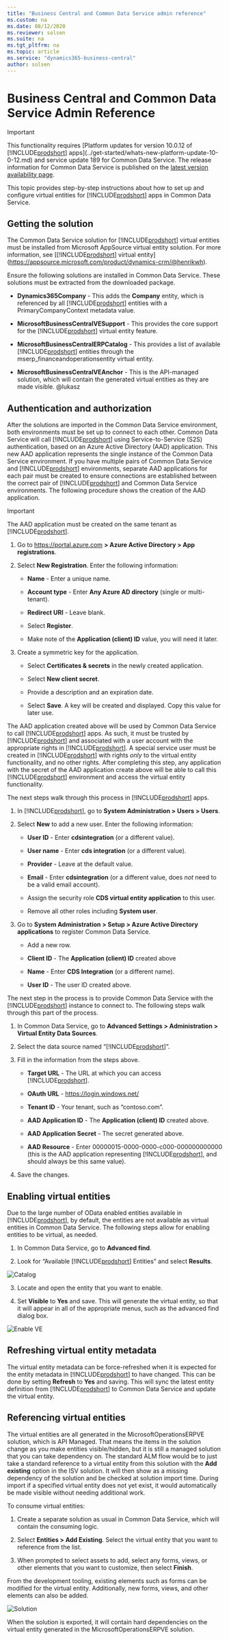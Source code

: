 ```yaml
---
title: "Business Central and Common Data Service admin reference"
ms.custom: na
ms.date: 08/12/2020
ms.reviewer: solsen
ms.suite: na
ms.tgt_pltfrm: na
ms.topic: article
ms.service: "dynamics365-business-central"
author: solsen
---
```


# Business Central and Common Data Service Admin Reference

> [!IMPORTANT]
> This functionality requires [Platform updates for version 10.0.12 of [!INCLUDE[prodshort](../developer/includes/prodshort.md)] apps](../get-started/whats-new-platform-update-10-0-12.md) and service update 189 for Common Data Service. The release information for Common Data Service is published on the [latest version availability page](https://docs.microsoft.com/business-applications-release-notes/dynamics/released-versions/dynamics-365ce#all-version-availability).

This topic provides step-by-step instructions about how to set up and configure virtual entities for [!INCLUDE[prodshort](../developer/includes/prodshort.md)] apps in Common Data Service.

## Getting the solution
The Common Data Service solution for [!INCLUDE[prodshort](../developer/includes/prodshort.md)] virtual entities must be installed from Microsoft AppSource virtual entity solution. For more information, see [[!INCLUDE[prodshort](../developer/includes/prodshort.md)] virtual entity](https://appsource.microsoft.com/product/dynamics-crm/@henrikwh).

Ensure the following solutions are installed in Common Data Service. These solutions must be extracted from the downloaded package.

- **Dynamics365Company** - This adds the **Company** entity, which is referenced by all [!INCLUDE[prodshort](../developer/includes/prodshort.md)] entities with a PrimaryCompanyContext metadata value.

- **MicrosoftBusinessCentralVESupport** - This provides the core support for the [!INCLUDE[prodshort](../developer/includes/prodshort.md)] virtual entity feature.

- **MicrosoftBusinessCentralERPCatalog** - This provides a list of available [!INCLUDE[prodshort](../developer/includes/prodshort.md)] entities through the mserp_financeandoperationsentity virtual entity.

- **MicrosoftBusinessCentralVEAnchor** - This is the API-managed solution, which will contain the generated virtual entities as they are made visible. @lukasz

## Authentication and authorization

After the solutions are imported in the Common Data Service environment, both environments must be set up to connect to each other. Common Data Service will call [!INCLUDE[prodshort](../developer/includes/prodshort.md)] using Service-to-Service (S2S) authentication, based on an Azure Active Directory (AAD) application. This new AAD application represents the single instance of the Common Data Service environment. If you have multiple pairs of Common Data Service and [!INCLUDE[prodshort](../developer/includes/prodshort.md)] environments, separate AAD applications for each pair must be created to ensure connections are established between the correct pair of [!INCLUDE[prodshort](../developer/includes/prodshort.md)] and Common Data Service environments. The following procedure shows the creation of the AAD application.

> [!IMPORTANT]
> The AAD application must be created on the same tenant as [!INCLUDE[prodshort](../developer/includes/prodshort.md)].

1.  Go to <https://portal.azure.com> **\> Azure Active Directory \> App registrations**.

2.  Select **New Registration**. Enter the following information:

    - **Name** - Enter a unique name.

    - **Account type** - Enter **Any Azure AD directory** (single or multi-tenant).

    - **Redirect URI** - Leave blank.

    - Select **Register**.

    - Make note of the **Application (client) ID** value, you will need it later.

3.  Create a symmetric key for the application.

    - Select **Certificates & secrets** in the newly created application.

    - Select **New client secret**.

    - Provide a description and an expiration date.

    - Select **Save**. A key will be created and displayed. Copy this value for later use.

The AAD application created above will be used by Common Data Service to call [!INCLUDE[prodshort](../developer/includes/prodshort.md)] apps. As such, it must be trusted by [!INCLUDE[prodshort](../developer/includes/prodshort.md)] and associated with a user account with the appropriate rights in [!INCLUDE[prodshort](../developer/includes/prodshort.md)]. A special service user must be created in [!INCLUDE[prodshort](../developer/includes/prodshort.md)] with rights *only* to the virtual entity functionality, and no other rights. After completing this step, any application with the secret of the AAD application create above will be able to call this [!INCLUDE[prodshort](../developer/includes/prodshort.md)] environment and access the virtual entity functionality.

The next steps walk through this process in [!INCLUDE[prodshort](../developer/includes/prodshort.md)] apps.

1.  In [!INCLUDE[prodshort](../developer/includes/prodshort.md)], go to **System Administration \> Users \> Users**.

2.  Select **New** to add a new user. Enter the following information:

    - **User ID** - Enter **cdsintegration** (or a different value).

    - **User name** - Enter **cds integration** (or a different value).

    - **Provider** - Leave at the default value.

    - **Email** - Enter **cdsintegration** (or a different value, does *not* need to be a valid email account).

    - Assign the security role **CDS virtual entity application** to this user.

    - Remove all other roles including **System user**.

3.  Go to **System Administration \> Setup \> Azure Active Directory applications** to register Common Data Service. 

    - Add a new row.

    - **Client ID** - The **Application (client) ID** created above

    - **Name** - Enter **CDS Integration** (or a different name).

    - **User ID** - The user ID created above.

The next step in the process is to provide Common Data Service with the [!INCLUDE[prodshort](../developer/includes/prodshort.md)] instance to connect to. The following steps walk through this part of the process.

1.  In Common Data Service, go to **Advanced Settings \> Administration \> Virtual Entity Data Sources**.

2.  Select the data source named “[!INCLUDE[prodshort](../developer/includes/prodshort.md)]”.

3.  Fill in the information from the steps above.

    - **Target URL** - The URL at which you can access [!INCLUDE[prodshort](../developer/includes/prodshort.md)].

    - **OAuth URL** - https://login.windows.net/

    - **Tenant ID** - Your tenant, such as “contoso.com”.

    - **AAD Application ID** - The **Application (client) ID** created above.

    - **AAD Application Secret** - The secret generated above.

    - **AAD Resource** - Enter 00000015-0000-0000-c000-000000000000 (this is the AAD application representing [!INCLUDE[prodshort](../developer/includes/prodshort.md)], and should always be this same value).

4.  Save the changes.

## Enabling virtual entities

Due to the large number of OData enabled entities available in [!INCLUDE[prodshort](../developer/includes/prodshort.md)], by default, the entities are not available as virtual entities in Common Data Service. The following steps allow for enabling entities to be virtual, as needed.

1. In Common Data Service, go to **Advanced find**.

2. Look for “Available [!INCLUDE[prodshort](../developer/includes/prodshort.md)] Entities” and select **Results**.

![Catalog](../media/fovecatalog.png)

3. Locate and open the entity that you want to enable.

4. Set **Visible** to **Yes** and save. This will generate the virtual entity, so that it will appear in all of the appropriate menus, such as the advanced find dialog box.

![Enable VE](../media/foveenable.png)

## Refreshing virtual entity metadata

The virtual entity metadata can be force-refreshed when it is expected for the entity metadata in [!INCLUDE[prodshort](../developer/includes/prodshort.md)] to have changed. This can be done by setting **Refresh** to **Yes** and saving. This will sync the latest entity definition from [!INCLUDE[prodshort](../developer/includes/prodshort.md)] to Common Data Service and update the virtual entity.

Referencing virtual entities
----------------------------

The virtual entities are all generated in the MicrosoftOperationsERPVE solution, which is API Managed. That means the items in the solution change as you make entities visible/hidden, but it is still a managed solution that you can take dependency on. The standard ALM flow would be to just take a standard reference to a virtual entity from this solution with the **Add existing** option
in the ISV solution. It will then show as a missing dependency of the solution and be checked at solution import time. During import if a specified virtual entity does not yet exist, it would automatically be made visible without needing additional work.

To consume virtual entities:

1.  Create a separate solution as usual in Common Data Service, which will contain the consuming logic.

2.  Select **Entities \> Add Existing**. Select the virtual entity that you want to reference from the list.

3.  When prompted to select assets to add, select any forms, views, or other elements that you want to customize, then select **Finish**.

From the development tooling, existing elements such as forms can be modified for the virtual entity. Additionally, new forms, views, and other elements can also be added.

![Solution](../media/fovesolution.png)

When the solution is exported, it will contain hard dependencies on the virtual entity generated in the MicrosoftOperationsERPVE solution.
